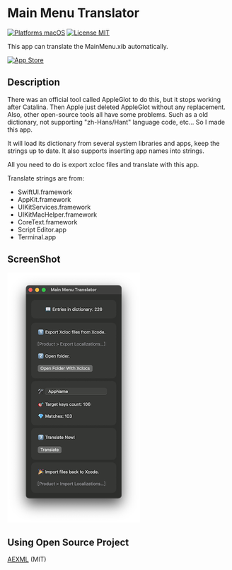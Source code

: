 # Main Menu Translator

[![Platforms macOS](https://img.shields.io/badge/Platforms-macOS-purple.svg?style=flat)](http://www.apple.com/macos/)
[![License MIT](https://img.shields.io/badge/License-MIT-blue.svg?style=flat)](https://opensource.org/licenses/MIT)

This app can translate the MainMenu.xib automatically. 

[![App Store](https://developer.apple.com/app-store/marketing/guidelines/images/badge-download-on-the-mac-app-store.svg)](https://apps.apple.com/us/app/main-menu-translator/id1611130303)

## Description

There was an official tool called AppleGlot to do this, but it stops working after Catalina. Then Apple just deleted AppleGlot without any replacement. Also, other open-source tools all have some problems. Such as a old dictionary, not supporting "zh-Hans/Hant" language code, etc… So I made this app.

It will load its dictionary from several system libraries and apps, keep the strings up to date. It also supports inserting app names into strings.

All you need to do is export xcloc files and translate with this app.

Translate strings are from:

- SwiftUI.framework
- AppKit.framework
- UIKitServices.framework
- UIKitMacHelper.framework
- CoreText.framework
- Script Editor.app
- Terminal.app

## ScreenShot

![ScreenShot](screenshot.png)
## Using Open Source Project

[AEXML](https://github.com/tadija/AEXML) (MIT)

